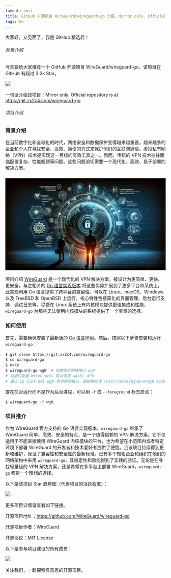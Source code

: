 ```yaml
---
layout: post
title: GitHub 开源项目 WireGuard/wireguard-go 介绍，Mirror only. Official repository is at https://git.zx2c4.com/wireguard-go
tags: Go
---
```


大家好，又见面了，我是 GitHub 精选君！

###### 背景介绍

今天要给大家推荐一个 GitHub 开源项目 WireGuard/wireguard-go，该项目在 GitHub 有超过 3.2k Star。

![](https://stats.deeptrain.net/repo/WireGuard/wireguard-go/?theme=light)

一句话介绍该项目：Mirror only. Official repository is at https://git.zx2c4.com/wireguard-go





###### 项目介绍

### 背景介绍
在当前数字化和全球化的时代，网络安全和数据保护变得越来越重要。越来越多的企业和个人在寻找安全、高效、简便的方式来保护他们的互联网通信。虚拟私有网络（VPN）技术是实现这一目标的有效工具之一。然而，传统的 VPN 技术往往面临配置复杂、性能瓶颈等问题。这些问题迫切需要一个现代化、高效、易于部署的解决方案。

### 

![](https://raw.githubusercontent.com/ZhuPeng/pic/master/mac/compress_tmp-a56a29e760a1ab7d4aec3199ad4582af.png)

项目介绍
[WireGuard](https://www.wireguard.com/) 是一个现代化的 VPN 解决方案，被设计为更简单、更快、更安全。与之相关的 [Go 语言实现版本](https://github.com/WireGuard/wireguard-go) 将这些优势扩展到了更多平台和系统上。此实现利用 Go 语言提供了跨平台的兼容性，可以在 Linux、macOS、Windows 以及 FreeBSD 和 OpenBSD 上运行。核心特性包括简化的界面管理、后台运行支持、调试日志等。尽管在 Linux 系统上有内核模块提供更佳集成和性能，`wireguard-go` 为那些无法使用内核模块的系统提供了一个宝贵的选择。

### 如何使用
首先，需要确保安装了最新版的 [Go 语言环境](https://go.dev/)。然后，按照以下步骤安装和运行 `wireguard-go`：

```bash
$ git clone https://git.zx2c4.com/wireguard-go
$ cd wireguard-go
$ make
$ wireguard-go wg0  # 创建虚拟网络接口 wg0
# 为接口配置 WireGuard，可以使用 wg(8) 命令
# 通过 ip link del wg0 命令删除接口，或按需处理 /var/run/wireguard/wg0.sock 来关闭
```

要在前台运行而不是作为后台进程，可以用 `-f` 或 `--foreground` 标志启动：

```bash
$ wireguard-go -f wg0
```

### 项目推介
作为 WireGuard 官方支持的 Go 语言实现版本，`wireguard-go` 继承了 WireGuard 简单、高效、安全的特点，是一个值得信赖的 VPN 解决方案。它不仅适用于不能直接使用 WireGuard 内核模块的平台，也为希望在小范围内或者特定环境下部署 WireGuard 的开发者和技术爱好者提供了便捷。且该项目持续得到更新和维护，保证了兼容性和安全性的最新标准。已有多个知名企业和组织在他们的网络架构中采用 `wireguard-go`，其稳定性和效能得到了实践的验证。无论是在寻找轻量级的 VPN 解决方案，还是希望在多平台上部署 WireGuard，`wireguard-go` 都是一个理想的选择。

以下是该项目 Star 趋势图（代表项目的活跃程度）：

![](https://api.star-history.com/svg?repos=WireGuard/wireguard-go&type=Timeline)

更多项目详情请查看如下链接。

开源项目地址：https://github.com/WireGuard/wireguard-go 

开源项目作者：WireGuard

开源协议：MIT License

以下是参与项目建设的所有成员：

![](https://contrib.rocks/image?repo=WireGuard/wireguard-go)

关注我们，一起探索有意思的开源项目。

